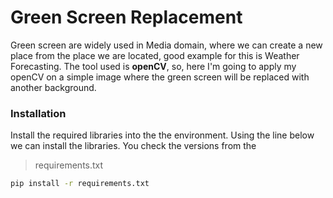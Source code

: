
# Green Screen Replacement


Green screen are widely used in Media domain, where we can create a new place from the place we are located, good example for this is Weather Forecasting.
The tool used is **openCV**, so, here I'm going to apply my openCV on a simple image where the green screen will be replaced with another background.

### Installation

Install the required libraries into the the environment. Using the line below we can install the libraries.
You check the versions from the 
<!-- Blockquote --> 
> requirements.txt

```bash
pip install -r requirements.txt
```
